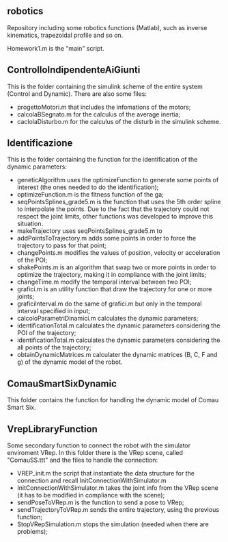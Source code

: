 ## robotics
Repository including some robotics functions (Matlab), such as inverse kinematics, trapezoidal profile and so on. 

Homework1.m is the "main" script.

## ControlloIndipendenteAiGiunti
This is the folder containing the simulink scheme of the entire system (Control and Dynamic). There are also some files:
  - progettoMotori.m that includes the infomations of the motors;
  - calcolaBSegnato.m for the calculus of the average inertia;
  - caclolaDisturbo.m for the calculus of the disturb in the simulink scheme.
  
## Identificazione
This is the folder containing the function for the identification of the dynamic parameters:
  - geneticAlgorithm uses the optimizeFunction to generate some points of interest (the ones needed to do the identification);
  - optimizeFunction.m is the fitness function of the ga;
  - seqPointsSplines_grade5.m is the function that uses the 5th order spline to interpolate the points. Due to the fact that the trajectory could not respect the joint limits, other functions was developed to improve this situation. 
  - makeTrajectory uses seqPointsSplines_grade5.m to
  - addPointsToTrajectory.m adds some points in order to force the trajectory to pass for that point;
  - changePoints.m modifies the values of position, velocity or acceleration of the POI;
  - shakePoints.m is an algorithm that swap two or more points in order to optimize the trajectory, making it in compliance with the joint limits;
  - changeTime.m modify the temporal interval between two POI;
  - grafici.m is an utility function that draw the trajectory for one or more joints;
  - graficiInterval.m do the same of grafici.m but only in the temporal interval specified in input;
  - calcoloParametriDinamici.m calculates the dynamic parameters;
  - identificationTotal.m calculates the dynamic parameters considering the POI of the trajectory;
  - identificationTotal.m calculates the dynamic parameters considering the all points of the trajectory; 
  - obtainDynamicMatrices.m calculater the dynamic matrices (B, C, F and g) of the dynamic model of the robot.
  
## ComauSmartSixDynamic
This folder contains the function for handling the dynamic model of Comau Smart Six.
  
## VrepLibraryFunction
Some secondary function to connect the robot with the simulator enviroment VRep. In this folder there is the VRep scene, called "ComauSS.ttt" and the files to handle the connection:
  - VREP_init.m the script that instantiate the data structure for the connection and recall InitConnectionWithSimulator.m
  - InitConnectionWithSimulator.m takes the joint info from the VRep scene (it has to be modified in compliance with the scene);
  - sendPoseToVRep.m is the function to send a pose to VRep;
  - sendTrajectoryToVRep.m sends the entire trajectory, using the previous function;
  - StopVRepSimulation.m stops the simulation (needed when there are problems);
